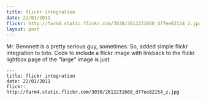 ```yaml
---
title: flickr integration
date: 22/01/2011
flickr: http://farm4.static.flickr.com/3038/2612231668_d77ee82154_z.jpg
layout: post
---
```


Mr. Bennnett is a pretty serious guy, sometimes. So, added simple flickr
integration to toto. Code to include a flickr image with linkback to the
flickr lightbox page of the "large" image is just:

    ---
    title: flickr integration
    date: 22/01/2011
    flickr: http://farm4.static.flickr.com/3038/2612231668_d77ee82154_z.jpg